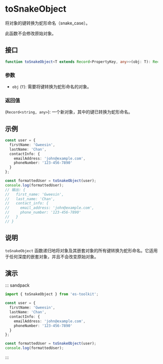 # toSnakeObject

将对象的键转换为蛇形命名（snake_case）。

此函数不会修改原始对象。

## 接口

```typescript
function toSnakeObject<T extends Record<PropertyKey, any>>(obj: T): Record<string, any>;
```

### 参数

- `obj` (`T`): 需要将键转换为蛇形命名的对象。

### 返回值

(`Record<string, any>`): 一个新对象，其中的键已转换为蛇形命名。

## 示例

```typescript
const user = {
  firstName: 'Gweesin',
  lastName: 'Chan',
  contactInfo: {
    emailAddress: 'john@example.com',
    phoneNumber: '123-456-7890'
  }
};

const formattedUser = toSnakeObject(user);
console.log(formattedUser);
// 输出: {
//   first_name: 'Gweesin',
//   last_name: 'Chan',
//   contact_info: {
//     email_address: 'john@example.com',
//     phone_number: '123-456-7890'
//   }
// }
```

## 说明

`toSnakeObject` 函数递归地将对象及其嵌套对象的所有键转换为蛇形命名。它适用于任何深度的嵌套对象，并且不会改变原始对象。

## 演示

::: sandpack

```ts index.ts
import { toSnakeObject } from 'es-toolkit';

const user = {
  firstName: 'Gweesin',
  lastName: 'Chan',
  contactInfo: {
    emailAddress: 'john@example.com',
    phoneNumber: '123-456-7890'
  }
};

const formattedUser = toSnakeObject(user);
console.log(formattedUser);
```

:::

